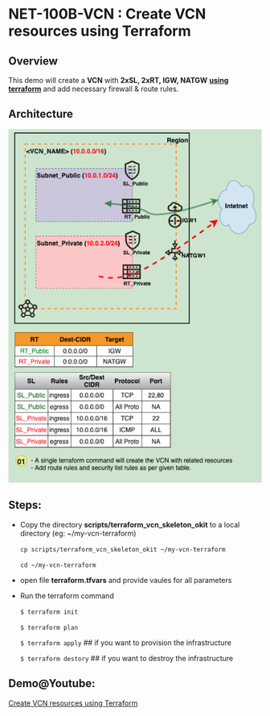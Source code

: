 # NET-100B-VCN : Create VCN resources using Terraform



## Overview

This demo will create a **VCN** with **2xSL, 2xRT, IGW, NATGW** **<u>using terraform</u>** and add necessary firewall & route rules.

## Architecture

![NET-100B-VCN_arch_800x800](img/NET-100B-VCN_arch_800x800.png)

## Steps:

- Copy the directory **scripts/terraform_vcn_skeleton_okit** to a local directory (eg: ~/my-vcn-terraform)

  `cp scripts/terraform_vcn_skeleton_okit ~/my-vcn-terraform`

  `cd ~/my-vcn-terraform`

- open file **terraform.tfvars** and provide vaules for all parameters

- Run the terraform command

  `$ terraform init`

  `$ terraform plan`

  `$ terraform apply`    ## if you want to provision the infrastructure

  `$ terraform destory`   ## if you want to destroy the infrastructure



## Demo@Youtube: 

[Create VCN resources using Terraform](https://youtu.be/sKrMnNtRZKc)



